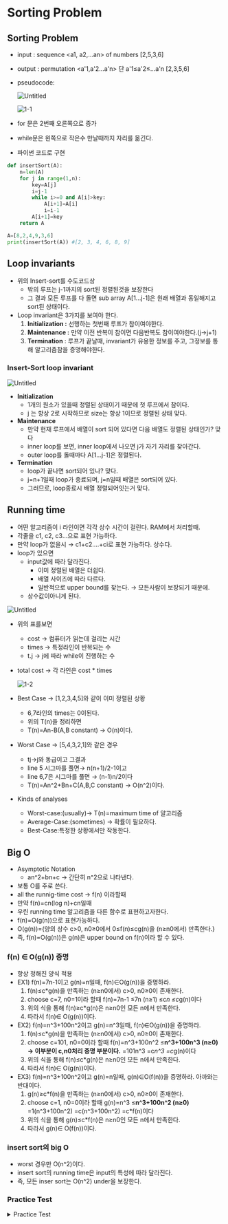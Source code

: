 # Sorting Problem

## Sorting Problem

- input : sequence <a1, a2,...an> of numbers [2,5,3,6]
- output : permutation <a'1,a'2...a'n> 단 a'1≤a'2≤...a'n [2,3,5,6]
- pseudocode:
    
    ![Untitled](https://user-images.githubusercontent.com/76714485/136055785-c0fce6c5-fc0e-4463-8eec-c0c113b1c45d.png)

    ![1-1](https://user-images.githubusercontent.com/76714485/136055832-a85ca841-1f99-466a-91f8-0fe0bfe5d8a2.png)

    
- for 문은 2번째  오른쪽으로 증가
- while문은 왼쪽으로 작은수 만날때까지 자리를 옮긴다.
- 파이썬 코드로 구현

```python
def insertSort(A):
    n=len(A)
    for j in range(1,n):
        key=A[j]
        i=j-1
        while i>=0 and A[i]>key:
            A[i+1]=A[i]
            i=i-1
        A[i+1]=key
    return A

A=[8,2,4,9,3,6]
print(insertSort(A)) #[2, 3, 4, 6, 8, 9]
```

## Loop invariants

- 위의 Insert-sort를 수도코드상
    - 밖의 루프는 j-1까지의 sort된 정렬된것을 보장한다
    - 그 결과 모든 루프를 다 돌면 sub array A[1...j-1]은 원래 배열과 동일해지고 sort된 상태이다.
- Loop invariant은  3가지를 보여야 한다.
    1. **Initialization :** 선행하는 첫번째 루프가 참이여야한다.
    2. **Maintenance :** 만약 이전 반복이 참이면 다음반복도 참이여야한다.(j→j+1)
    3. **Termination** : 루프가 끝날때, invariant가 유용한 정보를 주고, 그정보를 통해 알고리즘참을 증명해야한다.

### Insert-Sort loop invariant

![Untitled](https://user-images.githubusercontent.com/76714485/136055785-c0fce6c5-fc0e-4463-8eec-c0c113b1c45d.png)

- **Initialization**
    - 1개의 원소가 있을때 정렬된 상태이기 때문에 첫 루프에서 참이다.
    - j 는 항상 2로 시작하므로 size는 항상 1이므로 정렬된 상태 맞다.
- **Maintenance**
    - 만약 현재 루프에서 배열이 sort 되어 있다면 다음 배열도 정렬된 상태인가? 맞다
    - inner loop를 보면, inner loop에서 나오면 j가 자기 자리를 찾아간다.
    - outer loop를 돌때마다 A[1...j-1]은 정렬된다.
- **Termination**
    - loop가 끝나면 sort되어 있나? 맞다.
    - j=n+1일때 loop가 종료되며, j=n일때 배열은 sort되어 있다.
    - 그러므로, loop종료시 배열 정렬되어잇는거 맞다.

## Running time

- 어떤 알고리즘이 i 라인이면 각각 상수 시간이 걸린다. RAM에서 처리할때.
- 각줄을 c1, c2, c3...으로 표현 가능하다.
- 만약 loop가 없을시 → c1+c2....+ci로 표현 가능하다. 상수다.
- loop가 있으면
    - input값에 따라 달라진다.
        - 이미 정렬된 배열은 더쉽다.
        - 배열 사이즈에 따라 다르다.
        - 일반적으로 upper bound를 찾는다. → 모든사람이 보장되기 때문에.
    - 상수값이아니게 된다.

![Untitled](https://user-images.githubusercontent.com/76714485/136055785-c0fce6c5-fc0e-4463-8eec-c0c113b1c45d.png)

- 위의 표를보면
    - cost → 컴퓨터가 읽는데 걸리는 시간
    - times → 특정라인이 반복되는 수
    - t.j → j에 따라 while이 진행하는 수
- total cost → 각 라인은 cost * times
    
    ![1-2](https://user-images.githubusercontent.com/76714485/136055920-baec62d5-217a-45ec-8dfa-697873c1a602.png)

    
- Best Case → [1,2,3,4,5]와 같이 이미 정렬된 상황
    - 6,7라인의 times는 0이된다.
    - 위의 T(n)을 정리하면
    - T(n)=An-B(A,B constant) → O(n)이다.
- Worst Case → [5,4,3,2,1]와 같은 경우
    - tj→j와 동급이고 그결과
    - line 5 시그마를 풀면→ n(n+1)/2-1이고
    - line 6,7은  시그마를 풀면 → (n-1)n/2이다
    - T(n)=An^2+Bn+C(A,B,C constant) → O(n^2)이다.
    
- Kinds of analyses
    - Worst-case:(usually)→ T(n)=maximum time of 알고리즘
    - Average-Case:(sometimes) → 확률이 필요하다.
    - Best-Case:특정한 상황에서만 작동한다.

## Big O

- Asymptotic Notation
    - an^2+bn+c → 간단히 n^2으로 나타낸다.
- 보통 O를 주로 쓴다.
- all the runnig-time cost → f(n) 이라할때
- 만약 f(n)=cn(log n)+cn일때
- 우린 running time 알고리즘을 다른 함수로 표현하고자한다.
- f(n)=O(g(n))으로 표현가능하다.
- O(g(n))={양의 상수 c>0, n0≥0에서 0≤f(n)≤cg(n)을 (n≥n0에서) 만족한다.}
- 즉,  f(n)=O(g(n))은 g(n)은 upper bound on f(n)이라 할 수 있다.

### f(n) ∈ O(g(n)) 증명

- 항상 정해진 양식 적용
- EX1) f(n)=7n-1이고 g(n)=n일때,  f(n)∈O(g(n))을 증명하라.
    1. f(n)≤c*g(n)을 만족하는 (n≥n0에서) c>0, n0≥0이 존재한다. 
    2. choose c=7, n0=1이라 할때
    f(n)=7n-1
          ≤7n (n≥1)
          ≤c*n
          ≤c*g(n)이다
    3. 위의 식을 통해 f(n)≥c*g(n)은 n≥n0인 모든 n에서 만족한다.
    4. 따라서 f(n)∈ O(g(n))이다.
- EX2)  f(n)=n^3+100n^2이고 g(n)=n^3일때,  f(n)∈O(g(n))을 증명하라.
    1. f(n)≤c*g(n)을 만족하는 (n≥n0에서) c>0, n0≥0이 존재한다.
    2. choose c=101, n0=0이라 할때
    f(n)=n^3+100n^2
          ≤**n^3+100n^3 (n≥0)**  **→ 이부분이 c,n0처리 증명 부분이다.**
          =101n^3
          =c*n^3
          =c*g(n)이다
    3. 위의 식을 통해 f(n)≤c*g(n)은 n≥n0인 모든 n에서 만족한다.
    4. 따라서 f(n)∈ O(g(n))이다.
- EX3)  f(n)=n^3+100n^2이고 g(n)=n일때,  g(n)∈O(f(n))을 증명하라.  아까와는 반대이다.
    1. g(n)≥c*f(n)을 만족하는 (n≥n0에서) c>0, n0≥0이 존재한다.
    2. choose c=1, n0=0이라 할때
    g(n)=n^3
          ≤**n^3+100n^2 (n≥0)**
          =1(n^3+100n^2)
          =c(n^3+100n^2)
          =c*f(n)이다
    3. 위의 식을 통해 g(n)≤c*f(n)은 n≥n0인 모든 n에서 만족한다.
    4. 따라서 g(n)∈ O(f(n))이다.

### insert sort의 big O

- worst 경우만 O(n^2)이다.
- insert sort의 running time은 input의 특성에 따라 달라진다.
- 즉, 모든 inser sort는 O(n^2) under을 보장한다.

### Practice Test

<details>
<summary>Practice Test</summary>
      
### 문제1

![t1-1](https://user-images.githubusercontent.com/76714485/136055961-0bb3fff9-821b-45bb-b015-854e1a7d9032.png)


### 해설1

![a1](https://user-images.githubusercontent.com/76714485/136055979-d07583e1-a541-4465-9a1d-d370da7ef538.png)


![a2](https://user-images.githubusercontent.com/76714485/136055990-8850f5ac-add9-4ea8-866e-d666ab990176.png)


![a3](https://user-images.githubusercontent.com/76714485/136056009-53eca311-d713-4513-84cd-e87fb2bb3e45.png)


![a4](https://user-images.githubusercontent.com/76714485/136056023-b6e64426-1ec9-4176-838c-9466f53baefb.png)


### 문제2

![t1-2](https://user-images.githubusercontent.com/76714485/136056042-72f2fb6c-b720-4514-b8d8-59836074aede.png)


### 해설2

- EX2-1)  f(n)=2n^3+10n^2이고 g(n)=3n^3일때,  f(n)∈O(g(n))을 증명하라.
    1. f(n)≤c*g(n)을 만족하는 (n≥n0에서) c>0, n0≥0이 존재한다.
    2. choose c=1, n0=10이라 할때
    f(n)=2n^3+10n^2
          ≤3n^3 **(n≥10)**  **→ 그래프를 이용하여 증명가능**
          =1*3n^3
          =c*3n^3
          =c*g(n)이다
    3. 위의 식을 통해 f(n)≤c*g(n)은 n≥n0인 모든 n에서 만족한다.
    4. 따라서 f(n)∈ O(g(n))이다.
- EX2-2)  f(n)=2n^3+10n^2이고 g(n)=3n^3일때,,  g(n)∈O(f(n))을 증명하라.  아까와는 반대이다.
    1. g(n)≥c*f(n)을 만족하는 (n≥n0에서) c>0, n0≥0이 존재한다.
    2. choose c=2, n0=0이라 할때
    g(n)=3n^3
          ≤4**n^3+20n^2 (n≥0) → 그래프를 이용하여 증명가능**
          =2(2n^3+10n^2)
          =c(2n^3+10n^2)
          =c*f(n)이다
    3. 위의 식을 통해 g(n)≤c*f(n)은 n≥n0인 구간에서 모든 n에서 만족한다.
    4. 따라서 g(n)∈ O(f(n))이다.
    
    궁금증 : 증명법 그래프 가능한지.
    

### 문제3

![t1-3](https://user-images.githubusercontent.com/76714485/136056084-cf587a40-6ba1-45d2-bbf7-d990d3a36a2c.png)



### 해설

- (1)
    
    ![a-3-1](https://user-images.githubusercontent.com/76714485/136056327-8da2acf1-edea-4656-9a9f-3f7b62fbb777.png)

    
- (2)
    
    ![a-3-2-2](https://user-images.githubusercontent.com/76714485/136057532-c3a24203-191a-455f-861c-fa68cf56b7c0.PNG)


    
- 
    
    ```python
    def min_max_lin(L):
        min=L[0]
        max=L[0]
        for e in L:
            if max<e:
                max=e
            if min>e:
                min=e
        return (min,max)
    
    L=[2,3,7,1]
    print(min_max_lin(L)) #(1,7)
    ```

</details>


